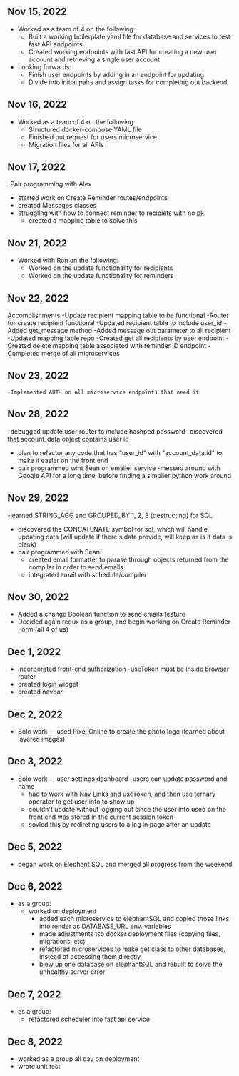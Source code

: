 ## Nov 15, 2022

- Worked as a team of 4 on the following:
  - Built a working boilerplate yaml file for database and services to test fast API endpoints
  - Created working endpoints with fast API for creating a new user account and retrieving a single user account
- Looking forwards:
  - Finish user endpoints by adding in an endpoint for updating
  - Divide into initial pairs and assign tasks for completing out backend

## Nov 16, 2022

- Worked as a team of 4 on the following:
  - Structured docker-compose YAML file
  - Finished put request for users microservice
  - Migration files for all APIs

## Nov 17, 2022

-Pair programming with Alex
  - started work on Create Reminder routes/endpoints
  - created Messages classes
  - struggling with how to connect reminder to recipiets with no pk.
    - created a mapping table to solve this

## Nov 21, 2022

- Worked with Ron on the following:
  - Worked on the update functionality for recipients
  - Worked on the update functionality for reminders

## Nov 22, 2022

Accomplishments
-Update recipient mapping table to be functional
-Router for create recipient functional
-Updated recipient table to include user_id
-Added get_message method
-Added message out parameter to all recipient
-Updated mapping table repo
-Created get all recipients by user endpoint
-Created delete mapping table associated with reminder ID endpoint
-Completed merge of all microservices

## Nov 23, 2022

    -Implemented AUTH on all microservice endpoints that need it

## Nov 28, 2022

  -debugged update user router to include hashped password
  -discovered that account_data object contains user id
  - plan to refactor any code that has "user_id" with "account_data.id" to make it easier on the front end
  - pair programmed wiht Sean on emailer service
    -messed around with Google API for a long time, before finding a simplier python work around


## Nov 29, 2022
  -learned STRING_AGG and GROUPED_BY 1, 2, 3 (destructing) for SQL
  - discovered the CONCATENATE symbol for sql, which will handle updating data (will update if there's data provide, will keep as is if data is blank)
  - pair programmed with Sean:
    - created email formatter to parase through objects returned from the compiler in order to send emails
    - integrated email with schedule/compiler

## Nov 30, 2022
  - Added a change Boolean function to send emails feature
  - Decided again redux as a group, and begin working on Create Reminder Form (all 4 of us)

## Dec 1, 2022
- incorporated front-end authorization
  -useToken must be inside browser router
- created login widget
- created navbar

## Dec 2, 2022
- Solo work -- used Pixel Online to create the photo logo (learned about layered images)


## Dec 3, 2022
- Solo work -- user settings dashboard
  -users can update password and name
  - had to work with Nav Links and useToken, and then use ternary operator to get user info to show up
  - couldn't update without logging out since the user info used on the front end was stored in the current session token
  - sovled this by redireting users to a log in page after an update


## Dec 5, 2022
  - began work on Elephant SQL and merged all progress from the weekend

## Dec 6, 2022
- as a group:
  - worked on deployment
    - added each microservice to elephantSQL and copied those links into render as DATABASE_URL env. variables
    - made adjustments tso docker deployment files (copying files, migrations, etc)
    - refactored microservices to make get class to other databases, instead of accessing them directly
    - blew up one database on elephantSQL and rebuilt to solve the unhealthy server error


## Dec 7, 2022
- as a group:
  - refactored scheduler into fast api service

## Dec 8, 2022
- worked as a group all day on deployment
- wrote unit test
